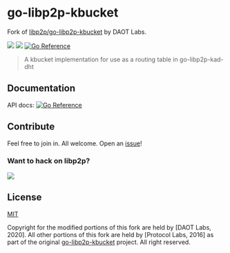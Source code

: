 # go-libp2p-kbucket

Fork of [libp2p/go-libp2p-kbucket](https://github.com/libp2p/go-libp2p-kbucket) by DAOT Labs.

[![](https://img.shields.io/badge/made%20by-Protocol%20Labs-blue.svg?style=flat-square)](https://protocol.ai)
[![](https://img.shields.io/badge/project-DAOT-red.svg?style=flat-square)](https://daot.io)
[![Go Reference](https://pkg.go.dev/badge/github.com/daotl/go-libp2p-kbucket.svg)](https://pkg.go.dev/github.com/daotl/go-libp2p-kbucket)

> A kbucket implementation for use as a routing table in go-libp2p-kad-dht

## Documentation

API docs: [![Go Reference](https://pkg.go.dev/badge/github.com/daotl/go-libp2p-kbucket.svg)](https://pkg.go.dev/github.com/daotl/go-libp2p-kbucket)

## Contribute

Feel free to join in. All welcome. Open an [issue](https://github.com/daotl/go-libp2p-kbucket/issues)!

### Want to hack on libp2p?

[![](https://cdn.rawgit.com/libp2p/community/master/img/contribute.gif)](https://github.com/libp2p/community/blob/master/CONTRIBUTE.md)

## License

[MIT](LICENSE)

Copyright for the modified portions of this fork are held by [DAOT Labs, 2020].
All other portions of this fork are held by [Protocol Labs, 2016] as part of the original [go-libp2p-kbucket](https://github.com/libp2p/go-libp2p-kbucket) project.
All right reserved.
